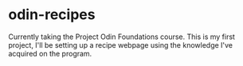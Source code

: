 # odin-recipes

Currently taking the Project Odin Foundations course.
This is my first project, I'll be setting up a recipe webpage using the knowledge I've acquired on the program. 


